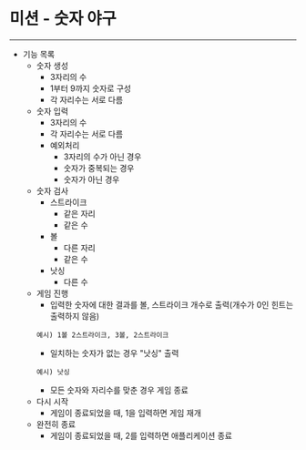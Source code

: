 # 미션 - 숫자 야구
---
+ 기능 목록
  + 숫자 생성
    + 3자리의 수
    + 1부터 9까지 숫자로 구성
    + 각 자리수는 서로 다름
  + 숫자 입력
    + 3자리의 수
    + 각 자리수는 서로 다름
    + 예외처리
      + 3자리의 수가 아닌 경우
      + 숫자가 중복되는 경우
      + 숫자가 아닌 경우
  + 숫자 검사
    + 스트라이크
      + 같은 자리
      + 같은 수
    + 볼
      + 다른 자리
      + 같은 수
    + 낫싱
      + 다른 수
  + 게임 진행
    + 입력한 숫자에 대한 결과를 볼, 스트라이크 개수로 출력(개수가 0인 힌트는 출력하지 않음)
    ```
    예시) 1볼 2스트라이크, 3볼, 2스트라이크
    ```
    + 일치하는 숫자가 없는 경우 "낫싱" 출력
    ```
    예시) 낫싱
    ```
    + 모든 숫자와 자리수를 맞춘 경우 게임 종료
  + 다시 시작
    + 게임이 종료되었을 때, 1을 입력하면 게임 재개
  + 완전히 종료
    + 게임이 종료되었을 때, 2를 입력하면 애플리케이션 종료
